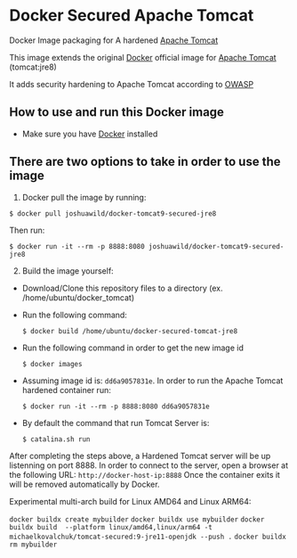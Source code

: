 # Docker Secured Apache Tomcat
Docker Image packaging for A hardened [Apache Tomcat](https://tomcat.apache.org)

This image extends the original [Docker](https://docs.docker.com/docker-hub/official_repos/) official image for [Apache  Tomcat](https://registry.hub.docker.com/_/tomcat/)  (tomcat:jre8)

It adds security hardening to Apache Tomcat according to [OWASP](https://www.owasp.org/index.php/Securing_tomcat) 

## How to use and run this Docker image

- Make sure you have [Docker](https://docs.docker.com/engine/installation/linux/ubuntulinux/) installed

## There are two options to take in order to use the image
1. Docker pull the image by running:

  ```$ docker pull joshuawild/docker-tomcat9-secured-jre8```
  
  Then run:
  
  ```$ docker run -it --rm -p 8888:8080 joshuawild/docker-tomcat9-secured-jre8```

2. Build the image yourself:

 - Download/Clone this repository files to a directory (ex. /home/ubuntu/docker_tomcat)

 - Run the following command:

   ```$ docker build /home/ubuntu/docker-secured-tomcat-jre8```

 - Run the following command in order to get the new image id

   ```$ docker images```

 - Assuming image id is: ```dd6a9057831e```. In order to run the Apache Tomcat hardened container run:
  
   ```$ docker run -it --rm -p 8888:8080 dd6a9057831e```

 - By default the command that run Tomcat Server is:

   ```$ catalina.sh run```

After completing the steps above, a Hardened Tomcat server will be up listenning on port 8888.
In order to connect to the server, open a browser at the following URL: ```http://docker-host-ip:8888```
Once the container exits it will be removed automatically by Docker.

Experimental multi-arch build for Linux AMD64 and Linux ARM64:

  ```docker buildx create mybuilder```
  ```docker buildx use mybuilder```
  ```docker buildx build  --platform linux/amd64,linux/arm64 -t michaelkovalchuk/tomcat-secured:9-jre11-openjdk --push .```
  ```docker buildx rm mybuilder```
